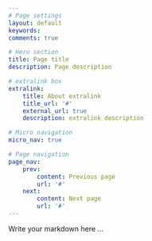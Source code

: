 ```yaml
---
# Page settings
layout: default
keywords:
comments: true

# Hero section
title: Page title
description: Page description

# extralink box
extralink:
    title: About extralink
    title_url: '#'
    external_url: true
    description: extralink description

# Micro navigation
micro_nav: true

# Page navigation
page_nav:
    prev:
        content: Previous page
        url: '#'
    next:
        content: Next page
        url: '#'
---
```


Write your markdown here ...
